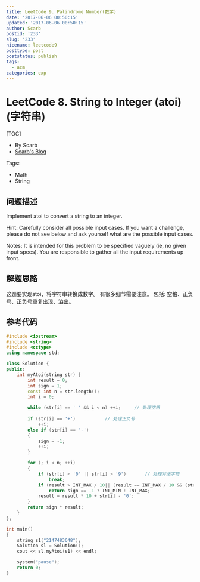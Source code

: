 ```yaml
---
title: LeetCode 9. Palindrome Number(数学)
date: '2017-06-06 00:50:15'
updated: '2017-06-06 00:50:15'
author: Scarb
postid: '233'
slug: '233'
nicename: leetcode9
posttype: post
poststatus: publish
tags:
  - acm
categories: exp
---
```


# LeetCode 8. String to Integer (atoi)(字符串)
[TOC]

- By Scarb
- [Scarb's Blog](http://47.106.131.90/blog)


Tags:

- Math 
- String


## 问题描述

Implement atoi to convert a string to an integer.

Hint: Carefully consider all possible input cases. If you want a challenge, please do not see below and ask yourself what are the possible input cases.

Notes: It is intended for this problem to be specified vaguely (ie, no given input specs). You are responsible to gather all the input requirements up front.


## 解题思路
这题要实现atoi，将字符串转换成数字。
有很多细节需要注意。
包括: 空格、正负号、正负号重复出现、溢出。

## 参考代码
```C++
#include <iostream>
#include <string>
#include <cctype>
using namespace std;

class Solution {
public:
	int myAtoi(string str) {
		int result = 0;
		int sign = 1;
		const int n = str.length();
		int i = 0;

		while (str[i] == ' ' && i < n) ++i;     // 处理空格
		
		if (str[i] == '+')           // 处理正负号
			++i;
		else if (str[i] == '-')
		{
			sign = -1;
			++i;
		}

		for (; i < n; ++i)
		{
			if (str[i] < '0' || str[i] > '9')       // 处理非法字符
				break;
			if (result > INT_MAX / 10|| (result == INT_MAX / 10 && (str[i] - '0') > INT_MAX % 10))      // 处理溢出
				return sign == -1 ? INT_MIN : INT_MAX;
			result = result * 10 + str[i] - '0';
		}
		return sign * result;
	}
};

int main()
{
	string s1("2147483648");
	Solution sl = Solution();
	cout << sl.myAtoi(s1) << endl;

	system("pause");
	return 0;
}
```